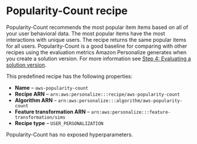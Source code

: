 # Popularity\-Count recipe<a name="native-recipe-popularity"></a>

Popularity\-Count recommends the most popular item items based on all of your user behavioral data\. The most popular items have the most interactions with unique users\. The recipe returns the same popular items for all users\. Popularity\-Count is a good baseline for comparing with other recipes using the evaluation metrics Amazon Personalize generates when you create a solution version\. For more information see [Step 4: Evaluating a solution version](working-with-training-metrics.md)\. 

This predefined recipe has the following properties:
+  **Name** – `aws-popularity-count`
+  **Recipe ARN** – `arn:aws:personalize:::recipe/aws-popularity-count`
+  **Algorithm ARN** – `arn:aws:personalize:::algorithm/aws-popularity-count`
+  **Feature transformation ARN** – `arn:aws:personalize:::feature-transformation/sims`
+  **Recipe type** – `USER_PERSONALIZATION`

Popularity\-Count has no exposed hyperparameters\.